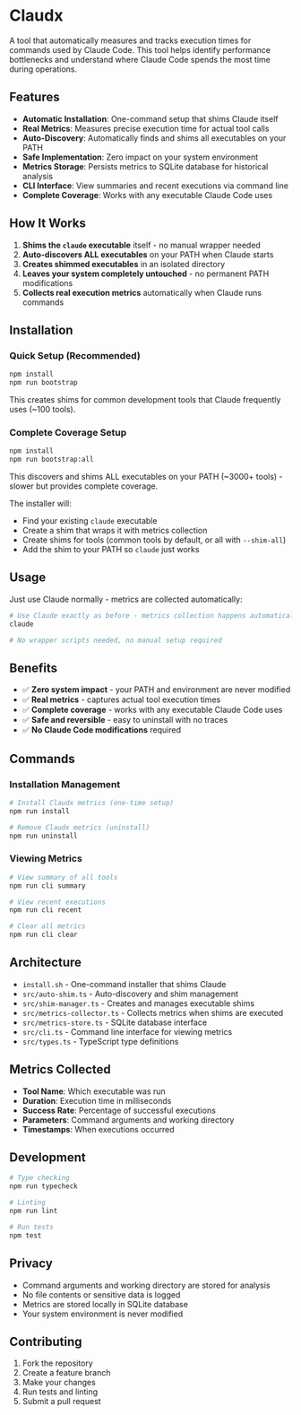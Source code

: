 # Claudx

A tool that automatically measures and tracks execution times for commands used by Claude Code. This tool helps identify performance bottlenecks and understand where Claude Code spends the most time during operations.

## Features

- **Automatic Installation**: One-command setup that shims Claude itself
- **Real Metrics**: Measures precise execution time for actual tool calls
- **Auto-Discovery**: Automatically finds and shims all executables on your PATH
- **Safe Implementation**: Zero impact on your system environment  
- **Metrics Storage**: Persists metrics to SQLite database for historical analysis
- **CLI Interface**: View summaries and recent executions via command line
- **Complete Coverage**: Works with any executable Claude Code uses

## How It Works

1. **Shims the `claude` executable** itself - no manual wrapper needed
2. **Auto-discovers ALL executables** on your PATH when Claude starts
3. **Creates shimmed executables** in an isolated directory  
4. **Leaves your system completely untouched** - no permanent PATH modifications
5. **Collects real execution metrics** automatically when Claude runs commands

## Installation

### Quick Setup (Recommended)

```bash
npm install
npm run bootstrap
```

This creates shims for common development tools that Claude frequently uses (~100 tools).

### Complete Coverage Setup

```bash
npm install
npm run bootstrap:all
```

This discovers and shims ALL executables on your PATH (~3000+ tools) - slower but provides complete coverage.

The installer will:
- Find your existing `claude` executable
- Create a shim that wraps it with metrics collection
- Create shims for tools (common tools by default, or all with `--shim-all`)
- Add the shim to your PATH so `claude` just works

## Usage

Just use Claude normally - metrics are collected automatically:

```bash
# Use Claude exactly as before - metrics collection happens automatically
claude

# No wrapper scripts needed, no manual setup required
```

## Benefits

- ✅ **Zero system impact** - your PATH and environment are never modified
- ✅ **Real metrics** - captures actual tool execution times 
- ✅ **Complete coverage** - works with any executable Claude Code uses
- ✅ **Safe and reversible** - easy to uninstall with no traces
- ✅ **No Claude Code modifications** required

## Commands

### Installation Management

```bash
# Install Claudx metrics (one-time setup)
npm run install

# Remove Claudx metrics (uninstall)
npm run uninstall
```

### Viewing Metrics

```bash
# View summary of all tools
npm run cli summary

# View recent executions
npm run cli recent

# Clear all metrics
npm run cli clear
```

## Architecture

- `install.sh` - One-command installer that shims Claude
- `src/auto-shim.ts` - Auto-discovery and shim management
- `src/shim-manager.ts` - Creates and manages executable shims
- `src/metrics-collector.ts` - Collects metrics when shims are executed
- `src/metrics-store.ts` - SQLite database interface
- `src/cli.ts` - Command line interface for viewing metrics
- `src/types.ts` - TypeScript type definitions

## Metrics Collected

- **Tool Name**: Which executable was run
- **Duration**: Execution time in milliseconds
- **Success Rate**: Percentage of successful executions
- **Parameters**: Command arguments and working directory
- **Timestamps**: When executions occurred

## Development

```bash
# Type checking
npm run typecheck

# Linting
npm run lint

# Run tests
npm test
```

## Privacy

- Command arguments and working directory are stored for analysis
- No file contents or sensitive data is logged
- Metrics are stored locally in SQLite database
- Your system environment is never modified

## Contributing

1. Fork the repository
2. Create a feature branch
3. Make your changes
4. Run tests and linting
5. Submit a pull request